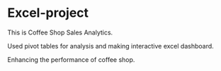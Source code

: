 # Excel-project
This is Coffee Shop Sales Analytics.

Used pivot tables for analysis and making interactive excel dashboard.

Enhancing the performance of coffee shop.
